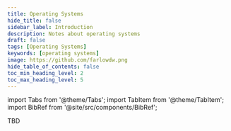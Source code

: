 ```yaml
---
title: Operating Systems
hide_title: false
sidebar_label: Introduction
description: Notes about operating systems
draft: false
tags: [Operating Systems]
keywords: [operating systems]
image: https://github.com/farlowdw.png
hide_table_of_contents: false
toc_min_heading_level: 2
toc_max_heading_level: 5
---
```


import Tabs from '@theme/Tabs';
import TabItem from '@theme/TabItem';
import BibRef from '@site/src/components/BibRef';

TBD